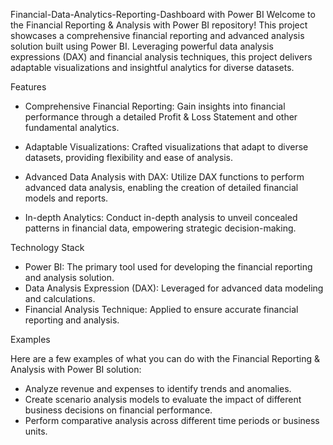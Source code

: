 Financial-Data-Analytics-Reporting-Dashboard with Power BI
Welcome to the Financial Reporting & Analysis with Power BI repository! This project showcases a comprehensive financial reporting and advanced analysis solution built using Power BI. Leveraging powerful data analysis expressions (DAX) and financial analysis techniques, this project delivers adaptable visualizations and insightful analytics for diverse datasets.

Features

* Comprehensive Financial Reporting: Gain insights into financial performance through a detailed Profit & Loss Statement and other fundamental analytics.

* Adaptable Visualizations: Crafted visualizations that adapt to diverse datasets, providing flexibility and ease of analysis.

* Advanced Data Analysis with DAX: Utilize DAX functions to perform advanced data analysis, enabling the creation of detailed financial models and reports.

* In-depth Analytics: Conduct in-depth analysis to unveil concealed patterns in financial data, empowering strategic decision-making.

Technology Stack

* Power BI: The primary tool used for developing the financial reporting and analysis solution.
* Data Analysis Expression (DAX): Leveraged for advanced data modeling and calculations.
* Financial Analysis Technique: Applied to ensure accurate financial reporting and analysis.


Examples

Here are a few examples of what you can do with the Financial Reporting & Analysis with Power BI solution:

* Analyze revenue and expenses to identify trends and anomalies.
* Create scenario analysis models to evaluate the impact of different business decisions on financial performance.
* Perform comparative analysis across different time periods or business units.
